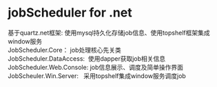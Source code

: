 jobScheduler for .net
========
基于quartz.net框架: 使用mysql持久化存储job信息、使用topshelf框架集成window服务<br/>
JobScheduler.Core： job处理核心先关类
<br/>
JobScheduler.DataAccess:  使用dapper获取job相关信息
<br/>
JobScheduler.Web.Console: job信息展示、调度及简单操作界面
<br/>
JobScheuler.Win.Server:   采用topshelf集成window服务调度job
